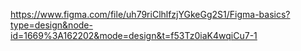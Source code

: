 https://www.figma.com/file/uh79riClhlfzjYGkeGg2S1/Figma-basics?type=design&node-id=1669%3A162202&mode=design&t=f53Tz0iaK4wqiCu7-1
